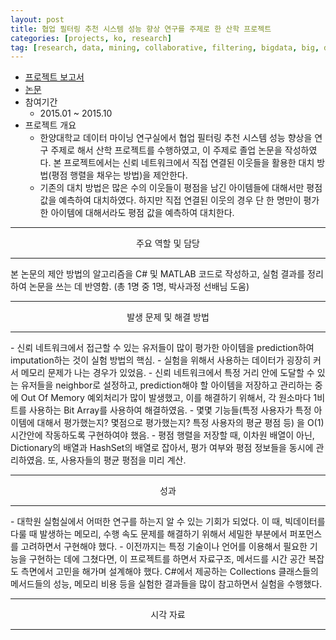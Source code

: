 ```yaml
---
layout: post
title: 협업 필터링 추천 시스템 성능 향상 연구를 주제로 한 산학 프로젝트 
categories: [projects, ko, research]
tag: [research, data, mining, collaborative, filtering, bigdata, big, data]
---
```


- [프로젝트 보고서](/assets/projects/research/recommender-system-report.pdf)
- [논문](/assets/projects/research/recommender-system-paper.pdf)
- 참여기간
  - 2015.01 ~ 2015.10 
- 프로젝트 개요
  - 한양대학교 데이터 마이닝 연구실에서 협업 필터링 추천 시스템 성능 향상을 연구 주제로 해서 산학 프로젝트를 수행하였고, 이 주제로 졸업 논문을 작성하였다. 본 프로젝트에서는 신뢰 네트워크에서 직접 연결된 이웃들을 활용한 대치 방법(평점 행렬을 채우는 방법)을 제안한다.
  - 기존의 대치 방법은 많은 수의 이웃들이 평점을 남긴 아이템들에 대해서만 평점 값을 예측하여 대치하였다. 하지만 직접 연결된 이웃의 경우 단 한 명만이 평가한 아이템에 대해서라도 평점 값을 예측하여 대치한다.


<hr/>
<center>주요 역할 및 담당</center>
<hr/>
본 논문의 제안 방법의 알고리즘을 C# 및 MATLAB 코드로 작성하고, 실험 결과를 정리하여 논문을 쓰는 데 반영함. (총 1명 중 1명, 박사과정 선배님 도움)

<hr/>
<center>발생 문제 및 해결 방법</center>
<hr/>
- 신뢰 네트워크에서 접근할 수 있는 유저들이 많이 평가한 아이템을 prediction하여 imputation하는 것이 실험 방법의 핵심.
- 실험을 위해서 사용하는 데이터가 굉장히 커서 메모리 문제가 나는 경우가 있었음.
  - 신뢰 네트워크에서 특정 거리 안에 도달할 수 있는 유저들을 neighbor로 설정하고, prediction해야 할 아이템을 저장하고 관리하는 중에 Out Of Memory 예외처리가 많이 발생했고, 이를 해결하기 위해서, 각 원소마다 1비트를 사용하는 Bit Array를 사용하여 해결하였음.
- 몇몇 기능들(특정 사용자가 특정 아이템에 대해서 평가했는지? 몇점으로 평가했는지? 특정 사용자의 평균 평점 등) 을 O(1) 시간안에 작동하도록 구현하여야 했음. 
  - 평점 행렬을 저장할 때, 이차원 배열이 아닌, Dictionary의 배열과 HashSet의 배열로 잡아서, 평가 여부와 평점 정보들을 동시에 관리하였음. 또, 사용자들의 평균 평점을 미리 계산.

<hr/>
<center>성과</center>
<hr/>
- 대학원 실험실에서 어떠한 연구를 하는지 알 수 있는 기회가 되었다. 이 때, 빅데이터를 다룰 때 발생하는 메모리, 수행 속도 문제를 해결하기 위해서 세밀한 부분에서 퍼포먼스를 고려하면서 구현해야 했다. 
- 이전까지는 특정 기술이나 언어를 이용해서 필요한 기능을 구현하는 데에 그쳤다면, 이 프로젝트를 하면서 자료구조, 메서드를 시간 공간 복잡도 측면에서 고민을 해가며 설계해야 했다. C#에서 제공하는 Collections 클래스들의 메서드들의 성능, 메모리 비용 등을 실험한 결과들을 많이 참고하면서 실험을 수행했다.

<hr/>
<center>시각 자료</center>
<hr/>
